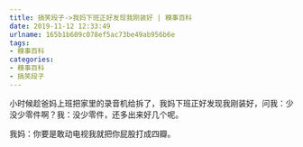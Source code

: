 ```yaml
---
title: 搞笑段子->我妈下班正好发现我刚装好 | 糗事百科
date: 2019-11-12 12:33:49
urlname: 165b1b609c078ef5ac73be49ab956b6e
tags: 
- 糗事百科
categories:
- 糗事百科
- 搞笑段子
---
```

小时候趁爸妈上班把家里的录音机给拆了，我妈下班正好发现我刚装好，问我：少没少零件啊？我：没少零件，还多出来好几个呢。

我妈：你要是敢动电视我就把你屁股打成四瓣。


